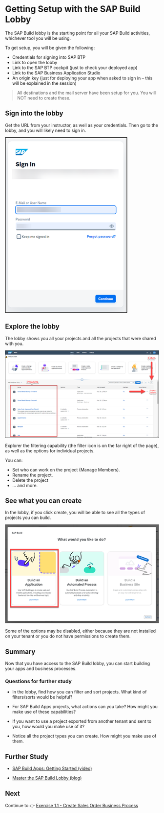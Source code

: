 # Getting Setup with the SAP Build Lobby

The SAP Build lobby is the starting point for all your SAP Build activities, whichever tool you will be using.

To get setup, you will be given the following:

- Credentials for signing into SAP BTP
- Link to open the lobby
- Link to the SAP BTP cockpit (just to check your deployed app)
- Link to the SAP Business Application Studio
- An origin key (just for deploying your app when asked to sign in – this will be explained in the session)

>All destinations and the mail server have been setup for you. You will NOT need to create these. 

## Sign into the lobby

Get the URL from your instructor, as well as your credentials. Then go to the lobby, and you will likely need to sign in.

![Signing In](/images/ex0/SignIn.png)


## Explore the lobby

The lobby shows you all your projects and all the projects that were shared with you.

![Lobby](/images/ex0/Lobby.png)

Explorer the filtering capability (the filter icon is on the far right of the page), as well as the options for individual projects.

You can:

- Set who can work on the project (Manage Members).
- Rename the project.
- Delete the project
- ... and more.

## See what you can create

In the lobby, if you click create, you will be able to see all the types of projects you can build. 

![Creating projects](/images/ex0/Create.png)

Some of the options may be disabled, either because they are not installed on your tenant or you do not have permissions to create them.



## Summary

Now that you have access to the SAP Build lobby, you can start building your apps and business processes.


### Questions for further study

- In the lobby, find how you can filter and sort projects. What kind of filters/sorts would be helpful?
  
- For SAP Build Apps projects, what actions can you take? How might you make use of these capabilities?

- If you want to use a project exported from another tenant and sent to you, how would you make use of it?  

- Notice all the project types you can create. How might you make use of them.


## Further Study

- [SAP Build Apps: Getting Started (video)](https://youtu.be/2YX1aCxYrkg)
  
- [Master the SAP Build Lobby (blog)](https://blogs.sap.com/2022/12/22/master-the-sap-build-lobby-in-3-minutes/)


## Next

Continue to 👉 [Exercise 1.1 - Create Sales Order Business Process](/exercises/ex1-SAP-Build-Process-Automation/ex1.1/README.md)
